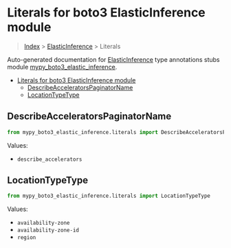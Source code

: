 # Literals for boto3 ElasticInference module

> [Index](..) > [ElasticInference](.) > Literals

Auto-generated documentation for
[ElasticInference](https://boto3.amazonaws.com/v1/documentation/api/1.17.76/reference/services/elastic-inference.html#ElasticInference)
type annotations stubs module
[mypy_boto3_elastic_inference](https://pypi.org/project/mypy-boto3-elastic-inference/).

- [Literals for boto3 ElasticInference module](#literals-for-boto3-elasticinference-module)
  - [DescribeAcceleratorsPaginatorName](#describeacceleratorspaginatorname)
  - [LocationTypeType](#locationtypetype)

## DescribeAcceleratorsPaginatorName

```python
from mypy_boto3_elastic_inference.literals import DescribeAcceleratorsPaginatorName
```

Values:

- `describe_accelerators`

## LocationTypeType

```python
from mypy_boto3_elastic_inference.literals import LocationTypeType
```

Values:

- `availability-zone`
- `availability-zone-id`
- `region`
